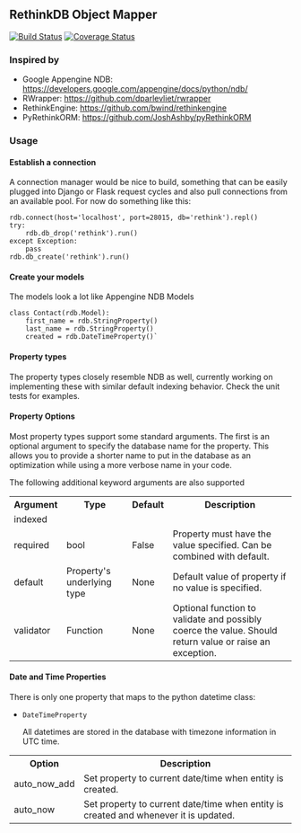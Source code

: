 ## RethinkDB Object Mapper
[![Build Status](https://travis-ci.org/caoimhghin/rethink.svg?branch=master)](https://travis-ci.org/caoimhghin/rethink)
[![Coverage Status](https://coveralls.io/repos/caoimhghin/rethink/badge.png?branch=master)](https://coveralls.io/r/caoimhghin/rethink?branch=master)

### Inspired by
* Google Appengine NDB: https://developers.google.com/appengine/docs/python/ndb/
* RWrapper: https://github.com/dparlevliet/rwrapper
* RethinkEngine: https://github.com/bwind/rethinkengine
* PyRethinkORM: https://github.com/JoshAshby/pyRethinkORM

### Usage

#### Establish a connection
A connection manager would be nice to build, something that can be easily plugged into Django or Flask request
cycles and also pull connections from an available pool. For now do something like this:

<pre><code>rdb.connect(host='localhost', port=28015, db='rethink').repl()
try:
    rdb.db_drop('rethink').run()
except Exception:
    pass
rdb.db_create('rethink').run()
</code></pre>

#### Create your models
The models look a lot like Appengine NDB Models

<pre><code>class Contact(rdb.Model):
    first_name = rdb.StringProperty()
    last_name = rdb.StringProperty()
    created = rdb.DateTimeProperty()`
</code></pre>

#### Property types
The property types closely resemble NDB as well, currently working on implementing these with similar default
indexing behavior. Check the unit tests for examples.

#### Property Options
Most property types support some standard arguments. The first is an optional argument to specify the database name
for the property. This allows you to provide a shorter name to put in the database as an optimization while using a
more verbose name in your code.

The following additional keyword arguments are also supported

<table>
<tr>
    <th>Argument</th>
    <th>Type</th>
    <th>Default</th>
    <th>Description</th>
</tr>
<tr>
    <td>indexed</td>
    <td></td>
    <td></td>
    <td></td>
</tr>
<tr>
    <td>required</td>
    <td>bool</td>
    <td>False</td>
    <td>Property must have the value specified. Can be combined with default.</td>
</tr>
<tr>
    <td>default</td>
    <td>Property's underlying type</td>
    <td>None</td>
    <td>Default value of property if no value is specified.</td>
</tr>
<tr>
    <td>validator</td>
    <td>Function</td>
    <td>None</td>
    <td>Optional function to validate and possibly coerce the value. Should return value or raise an exception.</td>
</tr>
</table>

#### Date and Time Properties
There is only one property that maps to the python datetime class:
* `DateTimeProperty`

    All datetimes are stored in the database with timezone information in UTC time.

<table>
<tr>
    <th>Option</th>
    <th>Description</th>
</tr>
<tr>
    <td>auto_now_add</td>
    <td>Set property to current date/time when entity is created.</td>
</tr>
<tr>
    <td>auto_now</td>
    <td>Set property to current date/time when entity is created and whenever it is updated.</td>
</tr>
</table>





